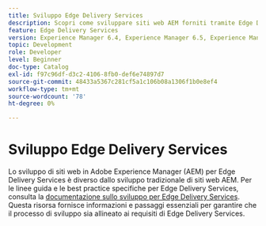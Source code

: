 ```yaml
---
title: Sviluppo Edge Delivery Services
description: Scopri come sviluppare siti web AEM forniti tramite Edge Delivery Services.
feature: Edge Delivery Services
version: Experience Manager 6.4, Experience Manager 6.5, Experience Manager as a Cloud Service
topic: Development
role: Developer
level: Beginner
doc-type: Catalog
exl-id: f97c96df-d3c2-4106-8fb0-def6e74897d7
source-git-commit: 48433a5367c281cf5a1c106b08a1306f1b0e8ef4
workflow-type: tm+mt
source-wordcount: '78'
ht-degree: 0%

---
```


# Sviluppo Edge Delivery Services

Lo sviluppo di siti web in Adobe Experience Manager (AEM) per Edge Delivery Services è diverso dallo sviluppo tradizionale di siti web AEM. Per le linee guida e le best practice specifiche per Edge Delivery Services, consulta la [documentazione sullo sviluppo per Edge Delivery Services](../edge-delivery-services/developing/prerequisites.md). Questa risorsa fornisce informazioni e passaggi essenziali per garantire che il processo di sviluppo sia allineato ai requisiti di Edge Delivery Services.
